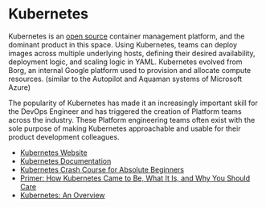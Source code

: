 # Kubernetes

Kubernetes is an [open source](https://github.com/kubernetes/kubernetes) container management platform, and the dominant product in this space.  Using Kubernetes, teams can deploy images across multiple underlying hosts, defining their desired availability, deployment logic, and scaling logic in YAML.  Kubernetes evolved from Borg, an internal Google platform used to provision and allocate compute resources.  (similar to the Autopilot and Aquaman systems of Microsoft Azure)

The popularity of Kubernetes has made it an increasingly important skill for the DevOps Engineer and has triggered the creation of Platform teams across the industry.  These Platform engineering teams often exist with the sole purpose of making Kubernetes approachable and usable for their product development colleagues.

- [Kubernetes Website](https://kubernetes.io/)
- [Kubernetes Documentation](https://kubernetes.io/docs/home/)
- [Kubernetes Crash Course for Absolute Beginners](https://www.youtube.com/watch?v=s_o8dwzRlu4)
- [Primer: How Kubernetes Came to Be, What It Is, and Why You Should Care](https://thenewstack.io/primer-how-kubernetes-came-to-be-what-it-is-and-why-you-should-care/)
- [Kubernetes: An Overview](https://thenewstack.io/kubernetes-an-overview/)
